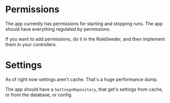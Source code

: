 # Permissions

The app currently has permissions for starting and stopping runs.
The app should have everything regulated by permissions.

If you want to add permissions, do it in the RoleSeeder, and then implement them in your controllers.

# Settings

As of right now settings aren't cache. That's a huge performance dump.

The app should have a `SettingsRepository`, that get's settings from cache, or from the database, or config
